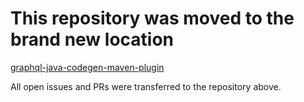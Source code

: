 # This repository was moved to the brand new location

[graphql-java-codegen-maven-plugin](https://github.com/kobylynskyi/graphql-java-codegen/tree/master/plugins/maven)

All open issues and PRs were transferred to the repository above.
